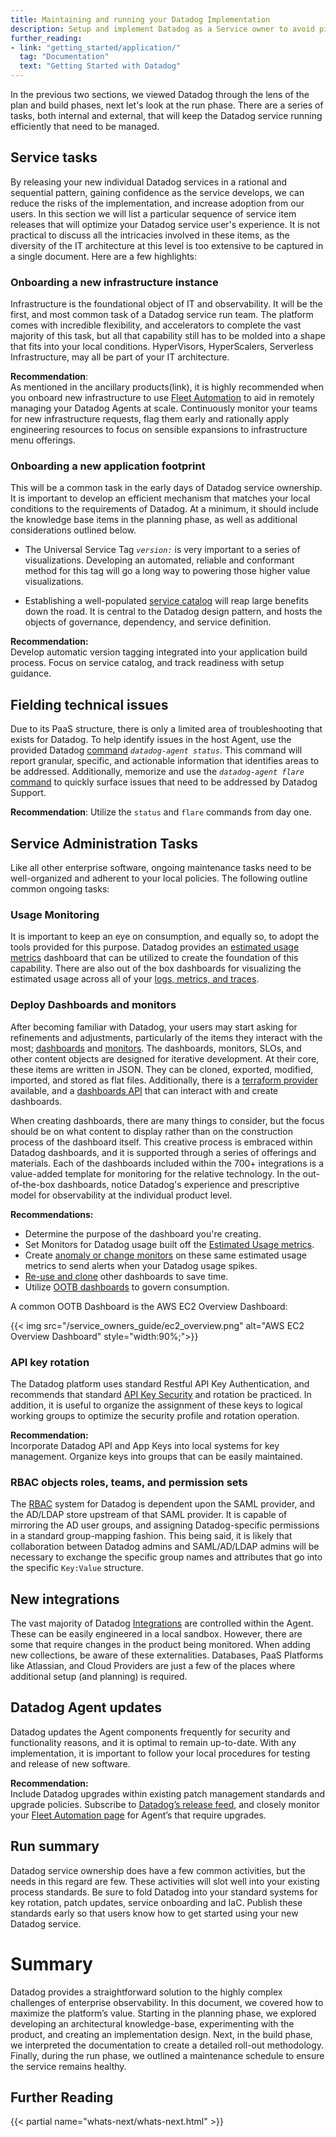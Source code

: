 ```yaml
---
title: Maintaining and running your Datadog Implementation
description: Setup and implement Datadog as a Service owner to avoid pit-falls down the road
further_reading:
- link: "getting_started/application/"
  tag: "Documentation"
  text: "Getting Started with Datadog"
---
```


In the previous two sections, we viewed Datadog through the lens of the plan and build phases, next let's look at the run phase. There are a series of tasks, both internal and external, that will keep the Datadog service running efficiently that need to be managed. 

## Service tasks

By releasing your new individual Datadog services in a rational and sequential pattern, gaining confidence as the service develops, we can reduce the risks of the implementation, and increase adoption from our users. In this section we will list a particular sequence of service item releases that will optimize your Datadog service user's experience. It is not practical to discuss all the intricacies involved in these items, as the diversity of the IT architecture at this level is too extensive to be captured in a single document. Here are a few highlights:

### Onboarding a new infrastructure instance

Infrastructure is the foundational object of IT and observability.  It will be the first, and most common task of a Datadog service run team. The platform comes with incredible flexibility, and accelerators to complete the vast majority of this task, but all that capability still has to be molded into a shape that fits into your local conditions. HyperVisors, HyperScalers, Serverless Infrastructure, may all be part of your IT architecture.  

**Recommendation**:   
As mentioned in the ancillary products(link), it is highly recommended when you onboard new infrastructure to use [Fleet Automation][1] to aid in remotely managing your Datadog Agents at scale. Continuously monitor your teams for new infrastructure requests, flag them early and rationally apply engineering resources to focus on sensible expansions to infrastructure menu offerings.

### Onboarding a new application footprint

This will be a common task in the early days of Datadog service ownership. It is important to develop an efficient mechanism that matches your local conditions to the requirements of Datadog.  At a minimum, it should include the knowledge base items in the planning phase, as well as additional considerations outlined below. 

- The Universal Service Tag *`version:`* is very important to a series of visualizations.  Developing an automated, reliable and conformant method for this tag will go a long way to powering those higher value visualizations.

- Establishing a well-populated [service catalog][2] will reap large benefits down the road.  It is central to the Datadog design pattern, and hosts the objects of governance, dependency, and service definition. 

**Recommendation:**   
Develop automatic version tagging integrated into your application build process. Focus on service catalog, and track readiness with setup guidance.

## Fielding technical issues

Due to its PaaS structure, there is only a limited area of troubleshooting that exists for Datadog.  To help identify issues in the host Agent, use the provided Datadog [command][3] *`datadog-agent status`*.  This command will report granular, specific, and actionable information that identifies areas to be addressed. Additionally, memorize and use the *`datadog-agent flare`* [command][4] to quickly surface issues that need to be addressed by Datadog Support.

**Recommendation**: 
Utilize the `status` and `flare` commands from day one.

## Service Administration Tasks

Like all other enterprise software, ongoing maintenance tasks need to be well-organized and adherent to your local policies. The following outline common ongoing tasks:

### Usage Monitoring

It is important to keep an eye on consumption, and equally so, to adopt the tools provided for this purpose. Datadog provides an [estimated usage metrics][5] dashboard that can be utilized to create the foundation of this capability. There are also out of the box dashboards for visualizing the estimated usage across all of your [logs, metrics, and traces][6]. 

### Deploy Dashboards and monitors

After becoming familiar with Datadog, your users may start asking for refinements and adjustments, particularly of the items they interact with the most; [dashboards][7] and [monitors][8]. The dashboards, monitors, SLOs, and other content objects are designed for iterative development.  At their core, these items are written in JSON. They can be cloned, exported, modified, imported, and stored as flat files. Additionally, there is a [terraform provider][9] available, and a [dashboards API][10] that can interact with and create dashboards.  

When creating dashboards, there are many things to consider, but the focus should be on what content to display rather than on the construction process of the dashboard itself. This creative process is embraced within Datadog dashboards, and it is supported through a series of offerings and materials. Each of the dashboards included within the 700+ integrations is a value-added template for monitoring for the relative technology. In the out-of-the-box dashboards, notice Datadog's experience and prescriptive model for observability at the individual product level.  

**Recommendations:**  

- Determine the purpose of the dashboard you're creating.   
- Set Monitors for Datadog usage built off the [Estimated Usage metrics][6].  
- Create [anomaly or change monitors][11] on these same estimated usage metrics to send alerts when your Datadog usage spikes.    
- [Re-use and clone][12] other dashboards to save time.  
- Utilize [OOTB dashboards][13] to govern consumption.

A common OOTB Dashboard is the AWS EC2 Overview Dashboard:

{{< img src="/service_owners_guide/ec2_overview.png" alt="AWS EC2 Overview Dashboard" style="width:90%;">}}

### API key rotation 

The Datadog platform uses standard Restful API Key Authentication, and recommends that standard [API Key Security][14] and rotation be practiced. In addition, it is useful to organize the assignment of these keys to logical working groups to optimize the security profile and rotation operation.

**Recommendation:**   
Incorporate Datadog API and App Keys into local systems for key management. Organize keys into groups that can be easily maintained.   

### RBAC objects roles, teams, and permission sets

The [RBAC][15] system for Datadog is dependent upon the SAML provider, and the AD/LDAP store upstream of that SAML provider. It is capable of mirroring the AD user groups, and assigning Datadog-specific permissions in a standard group-mapping fashion. This being said, it is likely that collaboration between Datadog admins and SAML/AD/LDAP admins will be necessary to exchange the specific group names and attributes that go into the specific `Key:Value` structure.    

## New integrations

The vast majority of Datadog [Integrations][16] are controlled within the Agent. These can be easily engineered in a local sandbox.  However, there are some that require changes in the product being monitored. When adding new collections, be aware of these externalities. Databases, PaaS Platforms like Atlassian, and Cloud Providers are just a few of the places where additional setup (and planning) is required.

## Datadog Agent updates

Datadog updates the Agent components frequently for security and functionality reasons, and it is optimal to remain up-to-date. With any implementation, it is important to follow your local procedures for testing and release of new software.  

**Recommendation:**  
Include Datadog upgrades within existing patch management standards and upgrade policies. Subscribe to [Datadog’s release feed][17], and closely monitor your [Fleet Automation page][18] for Agent’s that require upgrades.

## Run summary

Datadog service ownership does have a few common activities, but the needs in this regard are few. These activities will slot well into your existing process standards. Be sure to fold Datadog into your standard systems for key rotation, patch updates, service onboarding and IaC.  Publish these standards early so that users know how to get started using your new Datadog service. 

# Summary

Datadog provides a straightforward solution to the highly complex challenges of enterprise observability. In this document, we covered how to maximize the platform’s value. Starting in the planning phase, we explored developing an architectural knowledge-base, experimenting with the product, and creating an implementation design. Next, in the build phase, we interpreted the documentation to create a detailed roll-out methodology. Finally, during the run phase, we outlined a maintenance schedule to ensure the service remains healthy.   

## Further Reading

{{< partial name="whats-next/whats-next.html" >}}

[1]: https://docs.datadoghq.com/agent/fleet_automation/
[2]: https://docs.datadoghq.com/service_catalog/
[3]: https://docs.datadoghq.com/agent/configuration/agent-commands#agent-information
[4]: https://docs.datadoghq.com/agent/troubleshooting/send_a_flare/?tab=agent\#send-a-flare-using-the-flare-command
[5]: https://app.datadoghq.com/dash/integration/31281/estimated-usage-overview?fromUser=false\&refresh_mode=sliding\&view=spans\&from_ts=1721313591456\&to\_ts=1721317191456\&live=true
[6]: https://docs.datadoghq.com/account_management/billing/usage_metrics/
[7]: https://docs.datadoghq.com/dashboards/\#overview
[8]: https://docs.datadoghq.com/monitors/
[9]: https://docs.datadoghq.com/getting_started/integrations/terraform/\#dashboards
[10]: https://docs.datadoghq.com/api/latest/dashboards/
[11]: https://docs.datadoghq.com/monitors/types/anomaly/
[12]: https://docs.datadoghq.com/getting_started/dashboards/\#start-by-reusing-other-dashboards
[13]: https://app.datadoghq.com/dashboard/lists
[14]: https://docs.datadoghq.com/account_management/api-app-keys/\#using-multiple-api-keys
[15]: https://docs.datadoghq.com/account_management/rbac/?tab=datadogapplication
[16]: https://docs.datadoghq.com/integrations/
[17]: https://github.com/DataDog/datadog-agent/releases
[18]: https://app.datadoghq.com/fleet
